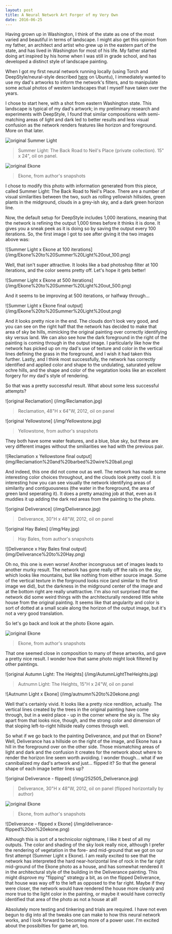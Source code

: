 ```yaml
---
layout: post
title: A Neural Network Art Forger of my Very Own
date: 2016-06-25
---
```


Having grown up in Washington, I think of the state as one of the most varied and beautiful in terms of landscape. I might also get this opinion from my father, an architect and artist who grew up in the eastern part of the state, and has lived in Washington for most of his life. My father started doing art inspired by his home when I was still in grade school, and has developed a distinct style of landscape painting.

When I got my first neural network running locally (using Torch and DeepStyle/neural-style described [here](https://github.com/jcjohnson/neural-style) on Ubuntu), I immediately wanted to use my dad's artworks to inform the network's filters, and to manipulate some actual photos of western landscapes that I myself have taken over the years.

I chose to start here, with a shot from eastern Washington state. This landscape is typical of my dad's artwork; in my preliminary research and experiments with DeepStyle, I found that similar compositions with semi-matching areas of light and dark led to better results and less visual confusion as the network renders features like horizon and foreground. More on that later.

![original Summer Light](img/SummerLightTheBackRoadtoNeils.jpg)
>Summer Light: The Back Road to Neil's Place (private collection). 15" x 24", oil on panel.

![original Ekone](/img/Ekone.1004.jpg) 
>Ekone, from author's snapshots

I chose to modify this photo with information generated from this piece, called Summer Light: The Back Road to Neil's Place. There are a number of visual similarities between the two, such as rolling yellowish hillsides, green plants in the midground, clouds in a grey-ish sky, and a dark green horizon line.

Now, the default setup for DeepStyle includes 1,000 iterations, meaning that the network is refining the output 1,000 times before it thinks it is done. It gives you a sneak peek as it is doing so by saving the output every 100 iterations. So, the first image I got to see after giving it the two images above was:

![Summer Light x Ekone at 100 iterations] (/img/Ekone%20to%20Summer%20Light%20out_100.png)

Well, that isn't super attractive. It looks like a bad photoshop filter at 100 iterations, and the color seems pretty off. Let's hope it gets better!

![Summer Light x Ekone at 500 iterations] (/img/Ekone%20to%20Summer%20Light%20out_500.png)

And it seems to be improving at 500 iterations, or halfway through...

![Summer Light x Ekone final output] (/img/Ekone%20to%20Summer%20Light%20out.png)

And it looks pretty nice in the end. The clouds don't look very good, and you can see on the right half that the network has decided to make that area of sky be hills, mimicking the original painting over correctly identifying sky versus land. We can also see how the dark foreground in the right of the painting is coming through in the output image. I particularly like how the network has picked up on my dad's use of texture and color in the vertical lines defining the grass in the foreground, and I wish it had taken this further. Lastly, and I think most successfully, the network has correctly identified and applied color and shape to the undulating, saturated yellow ochre hills, and the shape and color of the vegatation looks like an excellent forgery for my dad's style of rendering.

So that was a pretty successful result. What about some less successful attempts?

![original Reclamation] (/img/Reclamation.jpg)
>Reclamation, 48"H x 64"W, 2012, oil on panel

![original Yellowstone] (/img/Yellowstone.jpg)
>Yellowstone, from author's snapshots

They both have some water features, and a blue, blue sky, but these are very different images without the smiliarities we had with the previous pair. 

![Reclamation x Yellowstone final output] (img/Reclamation%20and%20barbed%20wire%20ball.png)

And indeed, this one did not come out as well. The network has made some interesting color choices throughout, and the clouds look pretty cool. It is interesting how you can see visually the network identifying areas of similarity and contiguousness (the water in the foreground, the area of green land seperating it). It does a pretty amazing job at that, even as it muddies it up adding the dark red areas from the painting to the photo.

![original Deliverance] (/img/Deliverance.jpg)
>Deliverance, 30"H x 48"W, 2012, oil on panel

![original Hay Bales] (/img/Hay.jpg)
>Hay Bales, from author's snapshots

![Deliverance x Hay Bales final output] (img/Deliverance%20to%20Hay.png)

Oh no, this one is even worse! Another incongruous set of images leads to another murky result. The network has gone really off the rails on the sky, which looks like mountains, but like nothing from either source image. Some of the vertical texture in the forground looks nice (and similar to the first image we did), but the darkness in the midground center of the image and at the bottom right are really unattractive. I'm also not surprised that the network did some weird things with the architecturally rendered little white house from the original painting. It seems like that angularity and color is sort of dotted at a small scale along the horizon of the output image, but it's not a very good translation.

So let's go back and look at the photo Ekone again. 

![original Ekone](/img/Ekone.1004.jpg) 
>Ekone, from author's snapshots

That one seemed close in composition to many of these artworks, and gave a pretty nice result. I wonder how that same photo might look filtered by other paintings.

![original Autumn Light: The Heights] (/img/AutumnLightTheHeights.jpg)
>Autnumn Light: The Heights, 15"H x 24"W, oil on panel

![Autnumn Light x Ekone] (/img/autnumn%20to%20ekone.png)

Well that's certainly vivid. It looks like a pretty nice rendition, actually. The vertical lines created by the trees in the original painting have come through, but in a weird place - up in the corner where the sky is. The sky apart from that looks nice, though, and the strong color and dimension of that sloping left-to-right hillside really comes through well.

So what if we go back to the painting Deliverance, and put that on Ekone? Well, Deliverance has a hillside on the right of the image, and Ekone has a hill in the foreground over on the other side. Those mismatching areas of light and dark and the confusion it creates for the network about where to render the horizon line seem worth avoiding. I wonder though... what if we cannibalized my dad's artwork and just... flipped it? So that the general shape of each image better lines up?

![original Deliverance - flipped] (/img/252505_Deliverance.jpg)
>Deliverance, 30"H x 48"W, 2012, oil on panel (flipped horizontally by author)

![original Ekone](/img/Ekone.1004.jpg) 
>Ekone, from author's snapshots

![Deliverance - flipped x Ekone] (/img/deliverance-flipped%20on%20ekone.png)

Although this is sort of a technicolor nightmare, I like it best of all my outputs. The color and shading of the sky look really nice, although I prefer the rendering of vegetation in the fore- and mid-ground that we got on our first attempt (Summer Light x Ekone). I am really excited to see that the network has interpreted the hard near-horizontal line of rock in the far right mid-ground of the Ekone photo as a house, and has somewhat rendered it in the architectural style of the building in the Deliverance painting. This might disprove my "flipping" strategy a bit, as on the flipped Deliverance, that house was way off to the left as opposed to the far right. Maybe if they were closer, the network would have rendered the house more cleanly and more true to the light color in the painting, or maybe it would have correctly identified that area of the photo as not a house at all!

Absolutely more testing and tinkering and trials are required. I have not even begun to dig into all the tweaks one can make to how this neural network works, and I look forward to becoming more of a power user. I'm excited about the possibilties for game art, too. 




